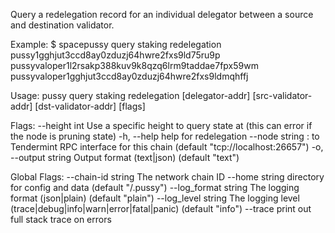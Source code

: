 Query a redelegation record for an individual delegator between a source and destination validator.

Example:
$ spacepussy query staking redelegation pussy1gghjut3ccd8ay0zduzj64hwre2fxs9ld75ru9p pussyvaloper1l2rsakp388kuv9k8qzq6lrm9taddae7fpx59wm pussyvaloper1gghjut3ccd8ay0zduzj64hwre2fxs9ldmqhffj

Usage:
  pussy query staking redelegation [delegator-addr] [src-validator-addr] [dst-validator-addr] [flags]

Flags:
      --height int      Use a specific height to query state at (this can error if the node is pruning state)
  -h, --help            help for redelegation
      --node string     <host>:<port> to Tendermint RPC interface for this chain (default "tcp://localhost:26657")
  -o, --output string   Output format (text|json) (default "text")

Global Flags:
      --chain-id string     The network chain ID
      --home string         directory for config and data (default "/.pussy")
      --log_format string   The logging format (json|plain) (default "plain")
      --log_level string    The logging level (trace|debug|info|warn|error|fatal|panic) (default "info")
      --trace               print out full stack trace on errors
